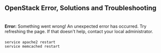 #
## OpenStack Error, Solutions and Troubleshooting
#
####
<b>Error:</b> Something went wrong! An unexpected error has occurred. Try refreshing the page. If that doesn't help, contact your local administrator.
####
    service apache2 restart
    service memcached restart
